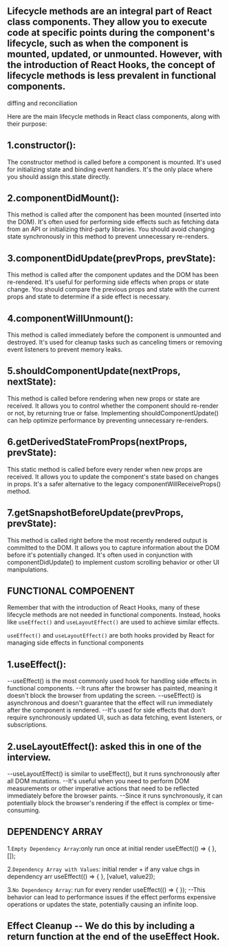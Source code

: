 ## Lifecycle methods are an integral part of React class components. They allow you to execute code at specific points during the component's lifecycle, such as when the component is mounted, updated, or unmounted. However, with the introduction of React Hooks, the concept of lifecycle methods is less prevalent in functional components.

diffing and reconciliation

Here are the main lifecycle methods in React class components, along with their purpose:

## 1.constructor():

The constructor method is called before a component is mounted.
It's used for initializing state and binding event handlers.
It's the only place where you should assign this.state directly.

## 2.componentDidMount():

This method is called after the component has been mounted (inserted into the DOM).
It's often used for performing side effects such as fetching data from an API or initializing third-party libraries.
You should avoid changing state synchronously in this method to prevent unnecessary re-renders.

## 3.componentDidUpdate(prevProps, prevState):

This method is called after the component updates and the DOM has been re-rendered.
It's useful for performing side effects when props or state change.
You should compare the previous props and state with the current props and state to determine if a side effect is necessary.

## 4.componentWillUnmount():

This method is called immediately before the component is unmounted and destroyed.
It's used for cleanup tasks such as canceling timers or removing event listeners to prevent memory leaks.

## 5.shouldComponentUpdate(nextProps, nextState):

This method is called before rendering when new props or state are received.
It allows you to control whether the component should re-render or not, by returning true or false.
Implementing shouldComponentUpdate() can help optimize performance by preventing unnecessary re-renders.

## 6.getDerivedStateFromProps(nextProps, prevState):

This static method is called before every render when new props are received.
It allows you to update the component's state based on changes in props.
It's a safer alternative to the legacy componentWillReceiveProps() method.

## 7.getSnapshotBeforeUpdate(prevProps, prevState):

This method is called right before the most recently rendered output is committed to the DOM.
It allows you to capture information about the DOM before it's potentially changed.
It's often used in conjunction with componentDidUpdate() to implement custom scrolling behavior or other UI manipulations.

## FUNCTIONAL COMPOENENT

Remember that with the introduction of React Hooks, many of these lifecycle methods are not needed in functional components. Instead, hooks like `useEffect()` and `useLayoutEffect()` are used to achieve similar effects.

`useEffect()` and `useLayoutEffect()` are both hooks provided by React for managing side effects in functional components

## 1.useEffect():

--useEffect() is the most commonly used hook for handling side effects in functional components.
--It runs after the browser has painted, meaning it doesn't block the browser from updating the screen.
--useEffect() is asynchronous and doesn't guarantee that the effect will run immediately after the component is rendered.
--It's used for side effects that don't require synchronously updated UI, such as data fetching, event listeners, or subscriptions.

## 2.useLayoutEffect(): asked this in one of the interview.

--useLayoutEffect() is similar to useEffect(), but it runs synchronously after all DOM mutations.
--It's useful when you need to perform DOM measurements or other imperative actions that need to be reflected immediately before the browser paints.
--Since it runs synchronously, it can potentially block the browser's rendering if the effect is complex or time-consuming.

## DEPENDENCY ARRAY

1.`Empty Dependency Array`:only run once at initial render
useEffect(() => {
}, []);

2.`Dependency Array with Values`: initial render + if any value chgs in dependency arr
useEffect(() => {
}, [value1, value2]);

3.`No Dependency Array`: run for every render
useEffect(() => {
});
--This behavior can lead to performance issues if the effect performs expensive operations or updates the state, potentially causing an infinite loop.

## Effect Cleanup -- We do this by including a return function at the end of the useEffect Hook.

<!-- useEffect(() => {
        let timer = setTimeout(() => {
            setCount((count) => count + 1);
        }  , 1000);

    return () => clearTimeout(timer)
}, []); -->
